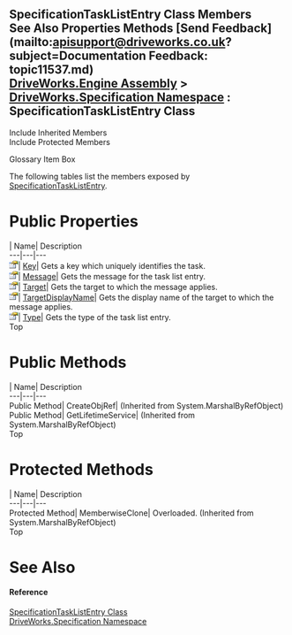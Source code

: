 SpecificationTaskListEntry Class Members   
See Also Properties Methods [Send Feedback](mailto:apisupport@driveworks.co.uk?subject=Documentation Feedback: topic11537.md)  
[DriveWorks.Engine Assembly](topic2156.md) > [DriveWorks.Specification Namespace](topic10764.md) : SpecificationTaskListEntry Class  
---  
  
Include Inherited Members    
Include Protected Members  


Glossary Item Box

The following tables list the members exposed by [SpecificationTaskListEntry](topic11537.md).

# Public Properties

| Name| Description  
---|---|---  
![Public Property](dotnetimages/publicProperty.gif)| [Key](topic11543.md)| Gets a key which uniquely identifies the task.   
![Public Property](dotnetimages/publicProperty.gif)| [Message](topic11544.md)| Gets the message for the task list entry.   
![Public Property](dotnetimages/publicProperty.gif)| [Target](topic11545.md)| Gets the target to which the message applies.   
![Public Property](dotnetimages/publicProperty.gif)| [TargetDisplayName](topic11546.md)| Gets the display name of the target to which the message applies.   
![Public Property](dotnetimages/publicProperty.gif)| [Type](topic11547.md)| Gets the type of the task list entry.   
Top

# Public Methods

| Name| Description  
---|---|---  
Public Method| CreateObjRef|  (Inherited from System.MarshalByRefObject)  
Public Method| GetLifetimeService|  (Inherited from System.MarshalByRefObject)  
Top

# Protected Methods

| Name| Description  
---|---|---  
Protected Method| MemberwiseClone| Overloaded. (Inherited from System.MarshalByRefObject)  
Top

# See Also

#### Reference

[SpecificationTaskListEntry Class](topic11537.md)   
[DriveWorks.Specification Namespace](topic10764.md)


